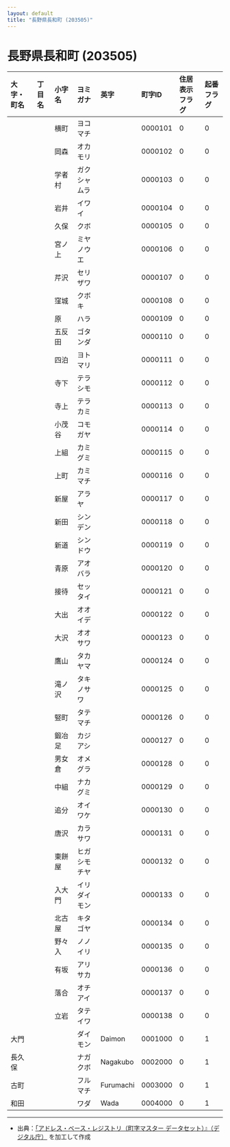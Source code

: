 ```yaml
---
layout: default
title: "長野県長和町 (203505)"
---
```


# 長野県長和町 (203505)

| 大字・町名 | 丁目名 | 小字名 | ヨミガナ | 英字 | 町字ID | 住居表示フラグ | 起番フラグ |
|:---|:---|:---|:---|:---|:---|:---|:---|
|  |  | 横町 | ヨコマチ |  | 0000101 | 0 | 0 |
|  |  | 岡森 | オカモリ |  | 0000102 | 0 | 0 |
|  |  | 学者村 | ガクシャムラ |  | 0000103 | 0 | 0 |
|  |  | 岩井 | イワイ |  | 0000104 | 0 | 0 |
|  |  | 久保 | クボ |  | 0000105 | 0 | 0 |
|  |  | 宮ノ上 | ミヤノウエ |  | 0000106 | 0 | 0 |
|  |  | 芹沢 | セリザワ |  | 0000107 | 0 | 0 |
|  |  | 窪城 | クボキ |  | 0000108 | 0 | 0 |
|  |  | 原 | ハラ |  | 0000109 | 0 | 0 |
|  |  | 五反田 | ゴタンダ |  | 0000110 | 0 | 0 |
|  |  | 四泊 | ヨトマリ |  | 0000111 | 0 | 0 |
|  |  | 寺下 | テラシモ |  | 0000112 | 0 | 0 |
|  |  | 寺上 | テラカミ |  | 0000113 | 0 | 0 |
|  |  | 小茂谷 | コモガヤ |  | 0000114 | 0 | 0 |
|  |  | 上組 | カミグミ |  | 0000115 | 0 | 0 |
|  |  | 上町 | カミマチ |  | 0000116 | 0 | 0 |
|  |  | 新屋 | アラヤ |  | 0000117 | 0 | 0 |
|  |  | 新田 | シンデン |  | 0000118 | 0 | 0 |
|  |  | 新道 | シンドウ |  | 0000119 | 0 | 0 |
|  |  | 青原 | アオバラ |  | 0000120 | 0 | 0 |
|  |  | 接待 | セッタイ |  | 0000121 | 0 | 0 |
|  |  | 大出 | オオイデ |  | 0000122 | 0 | 0 |
|  |  | 大沢 | オオサワ |  | 0000123 | 0 | 0 |
|  |  | 鷹山 | タカヤマ |  | 0000124 | 0 | 0 |
|  |  | 滝ノ沢 | タキノサワ |  | 0000125 | 0 | 0 |
|  |  | 竪町 | タテマチ |  | 0000126 | 0 | 0 |
|  |  | 鍛冶足 | カジアシ |  | 0000127 | 0 | 0 |
|  |  | 男女倉 | オメグラ |  | 0000128 | 0 | 0 |
|  |  | 中組 | ナカグミ |  | 0000129 | 0 | 0 |
|  |  | 追分 | オイワケ |  | 0000130 | 0 | 0 |
|  |  | 唐沢 | カラサワ |  | 0000131 | 0 | 0 |
|  |  | 東餅屋 | ヒガシモチヤ |  | 0000132 | 0 | 0 |
|  |  | 入大門 | イリダイモン |  | 0000133 | 0 | 0 |
|  |  | 北古屋 | キタゴヤ |  | 0000134 | 0 | 0 |
|  |  | 野々入 | ノノイリ |  | 0000135 | 0 | 0 |
|  |  | 有坂 | アリサカ |  | 0000136 | 0 | 0 |
|  |  | 落合 | オチアイ |  | 0000137 | 0 | 0 |
|  |  | 立岩 | タテイワ |  | 0000138 | 0 | 0 |
| 大門 |  |  | ダイモン | Daimon | 0001000 | 0 | 1 |
| 長久保 |  |  | ナガクボ | Nagakubo | 0002000 | 0 | 1 |
| 古町 |  |  | フルマチ | Furumachi | 0003000 | 0 | 1 |
| 和田 |  |  | ワダ | Wada | 0004000 | 0 | 1 |

---

- 出典：[「アドレス・ベース・レジストリ（町字マスター データセット）』（デジタル庁）](https://www.digital.go.jp/policies/base_registry_address/) を加工して作成
